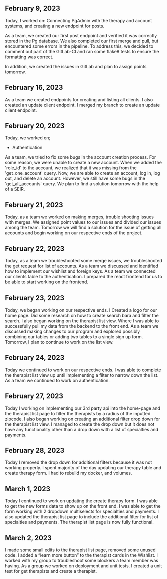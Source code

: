 ## February 9, 2023

Today, I worked on:
Connecting PgAdmin with the therapy and account systems, and creating a new endpoint for posts.


As a team, we created our first post endpoint and verified it was correctly stored in the Pg database. We also completed our first merge and pull, but encountered some errors in the pipeline. To address this, we decided to comment out part of the GitLab-CI and ran some flake8 tests to ensure the formatting was correct.

In addition, we created the issues in GitLab and plan to assign points tomorrow.


## February 16, 2023

As a team we created endpoints for creating and listing all clients. I also created an update client endpoint. I merged my branch to create an update client endpoint.


## February 20, 2023

Today, we worked on;

* Authentication

As a team, we tried to fix some bugs in the account creation process. For some reason, we were unable to create a new account. When we added the 'role_id' to the account, we realized that it was missing from the 'get_one_account' query. Now, we are able to create an account, log in, log out, and delete an account. However, we still have some bugs in the 'get_all_accounts' query. We plan to find a solution tomorrow with the help of a SEIR.


## February 21, 2023

Today, as a team we worked on making merges, trouble shooting issues with merges. We assigned point values to our issues and divided our issues among the team. Tomorrow we will find a solution for the issue of getting all accounts and begin working on our respective ends of the project.


## February 22, 2023

Today, as a team we troubleshooted some merge issues, we troubleshooted the get request for list of accounts. As a team we discussed and identified how to implement our wishlist and foreign keys. As a team we connected our clients table to the authentication. I prepared the react frontend for us to be able to start working on the frontend.


## February 23, 2023

Today, we began working on our respective ends. I Created a logo for our home page. Did some research on how to create search bara and filter the search. I also began working on the therapist list view. Where I was able to successfully pull my data from the backend to the front end. As a team we discussed making changes to our program and explored possibly combining our tables or adding two tables to a single sign up form. Tomorrow, I plan to continue to work on the list view.


## February 24, 2023

Today we continued to work on our respective ends. I was able to complete the therapist list view up until implementing a filter to narrow down the list. As a team we continued to work on authentication.


## February 27, 2023

Today I working on implementing our 3rd party api into the home-page and the therapist list page to filter the therapists by a radius of the inputted zipcode. I also began working on creating an additional filter drop down for the therapist list view. I managed to create the drop down but it does not have any functionality other than a drop down with a list of specialties and payments.


## February 28, 2023

Today I removed the drop down for additional filters because it was not working properly. I spent majority of the day updating our therapy table and create therapy form. I had to rebuild my docker, and volumes.


## March 1, 2023

Today I continued to work on updating the create therapy form. I was able to get the new forms data to show up on the front end. I was able to get the form working with 2 dropdown multiselects for specialties and payments. I also updated the therapist list page to include the additional filter for list of specialties and payments. The therapist list page is now fully functional.


## March 2, 2023

I made some small edits to the therapist list page, removed some unused code. I added a “learn more button” to the therapist cards in the Wishlist. I worked with my group to troubleshoot some blockers a team member was having. As a group we worked on deployment and unit tests. I created a unit test for get therapists and create a therapist.
